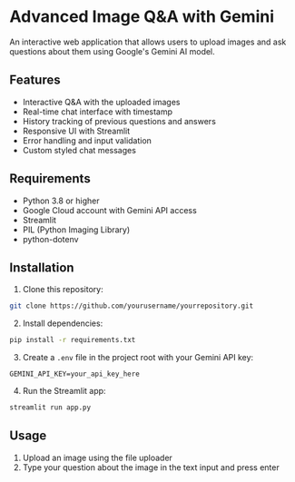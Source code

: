 # Advanced Image Q&A with Gemini

An interactive web application that allows users to upload images and ask questions about them using Google's Gemini AI model.

## Features

- Interactive Q&A with the uploaded images
- Real-time chat interface with timestamp
- History tracking of previous questions and answers
- Responsive UI with Streamlit
- Error handling and input validation
- Custom styled chat messages

## Requirements

- Python 3.8 or higher
- Google Cloud account with Gemini API access
- Streamlit
- PIL (Python Imaging Library)
- python-dotenv

## Installation

1. Clone this repository:
```bash
git clone https://github.com/yourusername/yourrepository.git
```

2. Install dependencies:
```bash
pip install -r requirements.txt
```

3. Create a `.env` file in the project root with your Gemini API key:
```
GEMINI_API_KEY=your_api_key_here
```

4. Run the Streamlit app:
```bash
streamlit run app.py
```

## Usage

1. Upload an image using the file uploader
2. Type your question about the image in the text input and press enter
